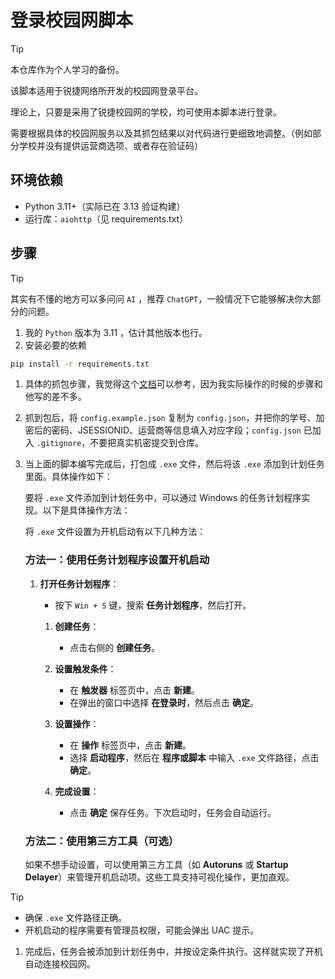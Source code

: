 # 登录校园网脚本

>[!tip]
> 
> 本仓库作为个人学习的备份。
> 
> 该脚本适用于锐捷网络所开发的校园网登录平台。
>
> 理论上，只要是采用了锐捷校园网的学校，均可使用本脚本进行登录。
>
> 需要根据具体的校园网服务以及其抓包结果以对代码进行更细致地调整。（例如部分学校并没有提供运营商选项、或者存在验证码）

## 环境依赖
- Python 3.11+（实际已在 3.13 验证构建）
- 运行库：`aiohttp`（见 requirements.txt）

## 步骤

>[!tip]
> 
> 其实有不懂的地方可以多问问 `AI` ，推荐 `ChatGPT`，一般情况下它能够解决你大部分的问题。

1. 我的 `Python` 版本为 3.11 ，估计其他版本也行。
2. 安装必要的依赖 
   
```bash
pip install -r requirements.txt
```
1. 具体的抓包步骤，我觉得这个[文档](https://github.com/AaronZSAM101/CampusNetworkConnection/blob/main/README.md)可以参考，因为我实际操作的时候的步骤和他写的差不多。
   
2. 抓到包后，将 `config.example.json` 复制为 `config.json`，并把你的学号、加密后的密码、JSESSIONID、运营商等信息填入对应字段；`config.json` 已加入 `.gitignore`，不要把真实机密提交到仓库。

3. 当上面的脚本编写完成后，打包成 `.exe` 文件，然后将该 `.exe` 添加到计划任务里面。具体操作如下：

   要将 `.exe` 文件添加到计划任务中，可以通过 Windows 的任务计划程序实现。以下是具体操作方法：
   
   将 `.exe` 文件设置为开机启动有以下几种方法：
   
   
   ### 方法一：使用任务计划程序设置开机启动
   1. **打开任务计划程序**：
      - 按下 `Win + S` 键，搜索 **任务计划程序**，然后打开。
   
      1. **创建任务**：
         - 点击右侧的 **创建任务**。
   
      2. **设置触发条件**：
         - 在 **触发器** 标签页中，点击 **新建**。
         - 在弹出的窗口中选择 **在登录时**，然后点击 **确定**。
   
      3. **设置操作**：
         - 在 **操作** 标签页中，点击 **新建**。
         - 选择 **启动程序**，然后在 **程序或脚本** 中输入 `.exe` 文件路径，点击 **确定**。
   
      4. **完成设置**：
         - 点击 **确定** 保存任务。下次启动时，任务会自动运行。
   
   ### 方法二：使用第三方工具（可选）
   如果不想手动设置，可以使用第三方工具（如 **Autoruns** 或 **Startup Delayer**）来管理开机启动项。这些工具支持可视化操作，更加直观。
   
   
> [!tip] 
> 
>  - 确保 `.exe` 文件路径正确。
>  - 开机启动的程序需要有管理员权限，可能会弹出 UAC 提示。
   

1. 完成后，任务会被添加到计划任务中，并按设定条件执行。这样就实现了开机自动连接校园网。
       
